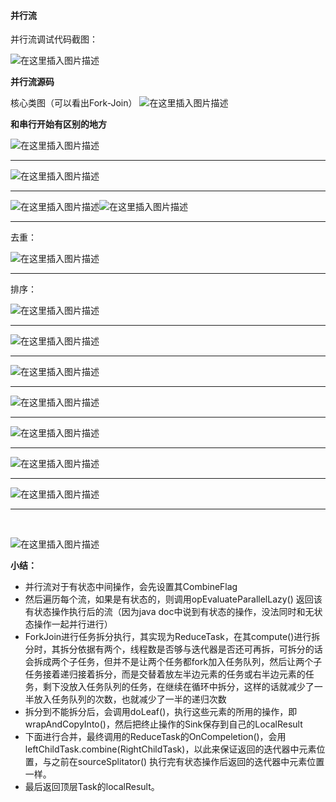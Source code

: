 #### 并行流

并行流调试代码截图：

![在这里插入图片描述](https://img-blog.csdnimg.cn/2020091314091064.png?x-oss-process=image/watermark,type_ZmFuZ3poZW5naGVpdGk,shadow_10,text_aHR0cHM6Ly9ibG9nLmNzZG4ubmV0L3dlaXhpbl80MzkzNDYwNw==,size_16,color_FFFFFF,t_70#pic_center)



**并行流源码**

核心类图（可以看出Fork-Join）
	![在这里插入图片描述](https://img-blog.csdnimg.cn/20200913140949889.png?x-oss-process=image/watermark,type_ZmFuZ3poZW5naGVpdGk,shadow_10,text_aHR0cHM6Ly9ibG9nLmNzZG4ubmV0L3dlaXhpbl80MzkzNDYwNw==,size_16,color_FFFFFF,t_70#pic_center)


**和串行开始有区别的地方**

![在这里插入图片描述](https://img-blog.csdnimg.cn/20200913141010946.png?x-oss-process=image/watermark,type_ZmFuZ3poZW5naGVpdGk,shadow_10,text_aHR0cHM6Ly9ibG9nLmNzZG4ubmV0L3dlaXhpbl80MzkzNDYwNw==,size_16,color_FFFFFF,t_70#pic_center)

  


---------------
![在这里插入图片描述](https://img-blog.csdnimg.cn/20200913141639677.png#pic_center)





-------------------
![在这里插入图片描述](https://img-blog.csdnimg.cn/20200913141149995.png?x-oss-process=image/watermark,type_ZmFuZ3poZW5naGVpdGk,shadow_10,text_aHR0cHM6Ly9ibG9nLmNzZG4ubmV0L3dlaXhpbl80MzkzNDYwNw==,size_16,color_FFFFFF,t_70#pic_center)![在这里插入图片描述](https://img-blog.csdnimg.cn/20200913141825804.png?x-oss-process=image/watermark,type_ZmFuZ3poZW5naGVpdGk,shadow_10,text_aHR0cHM6Ly9ibG9nLmNzZG4ubmV0L3dlaXhpbl80MzkzNDYwNw==,size_16,color_FFFFFF,t_70#pic_center)


------------------------------------------------------------
去重：

 ![在这里插入图片描述](https://img-blog.csdnimg.cn/20200913142240845.png?x-oss-process=image/watermark,type_ZmFuZ3poZW5naGVpdGk,shadow_10,text_aHR0cHM6Ly9ibG9nLmNzZG4ubmV0L3dlaXhpbl80MzkzNDYwNw==,size_16,color_FFFFFF,t_70#pic_center)

----------------
  
 排序：

  ![在这里插入图片描述](https://img-blog.csdnimg.cn/20200913142259517.png?x-oss-process=image/watermark,type_ZmFuZ3poZW5naGVpdGk,shadow_10,text_aHR0cHM6Ly9ibG9nLmNzZG4ubmV0L3dlaXhpbl80MzkzNDYwNw==,size_16,color_FFFFFF,t_70#pic_center)


---------------------

![在这里插入图片描述](https://img-blog.csdnimg.cn/20200913142315616.png#pic_center)



-------------
![在这里插入图片描述](https://img-blog.csdnimg.cn/20200913142332319.png#pic_center)


  ------------------

![在这里插入图片描述](https://img-blog.csdnimg.cn/20200913142353991.png?x-oss-process=image/watermark,type_ZmFuZ3poZW5naGVpdGk,shadow_10,text_aHR0cHM6Ly9ibG9nLmNzZG4ubmV0L3dlaXhpbl80MzkzNDYwNw==,size_16,color_FFFFFF,t_70#pic_center)

-------------


![在这里插入图片描述](https://img-blog.csdnimg.cn/20200913142423564.png#pic_center)


--------------------

![在这里插入图片描述](https://img-blog.csdnimg.cn/20200913142442225.png#pic_center)

  ------------

![在这里插入图片描述](https://img-blog.csdnimg.cn/20200913142457831.png?x-oss-process=image/watermark,type_ZmFuZ3poZW5naGVpdGk,shadow_10,text_aHR0cHM6Ly9ibG9nLmNzZG4ubmV0L3dlaXhpbl80MzkzNDYwNw==,size_16,color_FFFFFF,t_70#pic_center)

--------------
​	

![在这里插入图片描述](https://img-blog.csdnimg.cn/20200913142519205.png?x-oss-process=image/watermark,type_ZmFuZ3poZW5naGVpdGk,shadow_10,text_aHR0cHM6Ly9ibG9nLmNzZG4ubmV0L3dlaXhpbl80MzkzNDYwNw==,size_16,color_FFFFFF,t_70#pic_center)







**小结：**

- 并行流对于有状态中间操作，会先设置其CombineFlag
- 然后遍历每个流，如果是有状态的，则调用opEvaluateParallelLazy() 返回该有状态操作执行后的流（因为java doc中说到有状态的操作，没法同时和无状态操作一起并行进行）
- ForkJoin进行任务拆分执行，其实现为ReduceTask，在其compute()进行拆分时，其拆分依据有两个，线程数是否够与迭代器是否还可再拆，可拆分的话会拆成两个子任务，但并不是让两个任务都fork加入任务队列，然后让两个子任务接着递归接着拆分，而是交替着放左半边元素的任务或右半边元素的任务，剩下没放入任务队列的任务，在继续在循环中拆分，这样的话就减少了一半放入任务队列的次数，也就减少了一半的递归次数
- 拆分到不能拆分后，会调用doLeaf()，执行这些元素的所用的操作，即wrapAndCopyInto()，然后把终止操作的Sink保存到自己的LocalResult
- 下面进行合并，最终调用的ReduceTask的OnCompeletion()，会用leftChildTask.combine(RightChildTask)，以此来保证返回的迭代器中元素位置，与之前在sourceSplitator() 执行完有状态操作后返回的迭代器中元素位置一样。
- 最后返回顶层Task的localResult。
